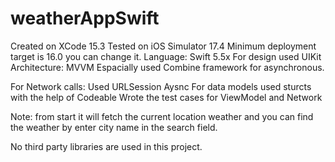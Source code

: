 # weatherAppSwift
Created on XCode 15.3
Tested on iOS Simulator 17.4
Minimum deployment target is 16.0 you can change it.
Language: Swift 5.5x
For design used UIKit
Architecture: MVVM
Espacially used Combine framework for asynchronous.

For Network calls: Used URLSession Aysnc
For data models used sturcts with the help of Codeable
Wrote the test cases for ViewModel and Network

Note: from start it will fetch the current location weather and you can find the weather by enter city name in the search field.

No third party libraries are used in this project.










